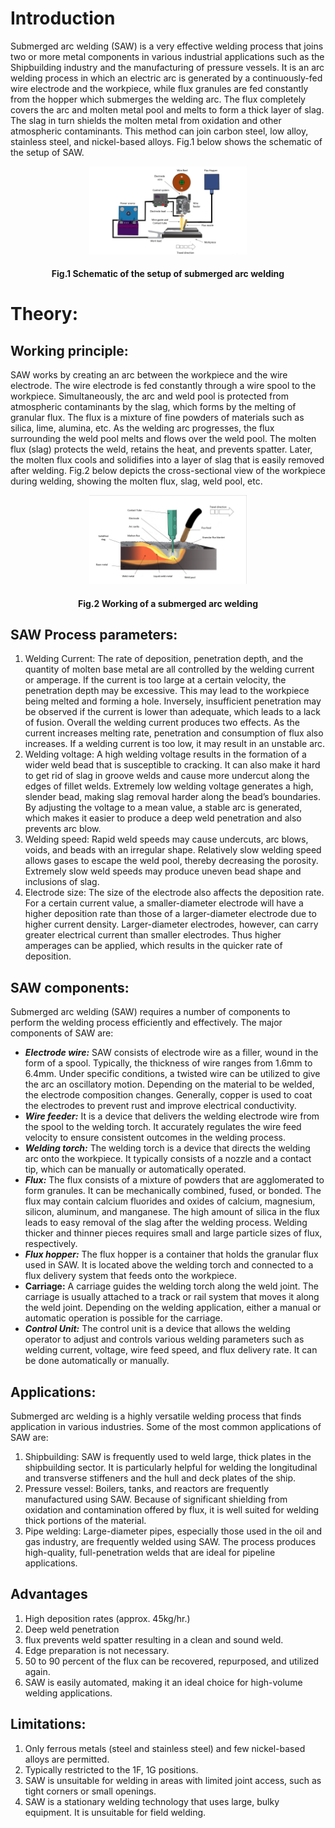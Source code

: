 #  Introduction

Submerged arc welding (SAW) is a very effective welding process that joins two or more metal components in various industrial applications such as the Shipbuilding industry and the manufacturing of pressure vessels.  It is an arc welding process in which an electric arc is generated by a continuously-fed wire electrode and the workpiece, while flux granules are fed constantly from the hopper which submerges the welding arc. The flux completely covers the arc and molten metal pool and melts to form a thick layer of slag. The slag in turn shields the molten metal from oxidation and other atmospheric contaminants. This method can join carbon steel, low alloy, stainless steel, and nickel-based alloys. Fig.1 below shows the schematic of the setup of SAW.

<center>

<img src="./images/fig.1.png" style="width:50%">

####  Fig.1 Schematic of the setup of submerged arc welding
</center> 
                                          

# Theory:
## Working principle:
SAW works by creating an arc between the workpiece and the wire electrode. The wire electrode is fed constantly through a wire spool to the workpiece. Simultaneously, the arc and weld pool is protected from atmospheric contaminants by the slag, which forms by the melting of granular flux. The flux is a mixture of fine powders of materials such as silica, lime, alumina, etc. As the welding arc progresses, the flux surrounding the weld pool melts and flows over the weld pool. The molten flux (slag) protects the weld, retains the heat, and prevents spatter. Later, the molten flux cools and solidifies into a layer of slag that is easily removed after welding. Fig.2 below depicts the cross-sectional view of the workpiece during welding, showing the molten flux, slag, weld pool, etc.


<center>

<img src="./images/fig.2.png" style="width:50%">

####  Fig.2 Working of a submerged arc welding
</center>




## SAW Process parameters:
1. Welding Current: The rate of deposition, penetration depth, and the quantity of molten base metal are all controlled by the welding current or amperage. If the current is too large at a certain velocity, the penetration depth may be excessive. This may lead to the workpiece being melted and forming a hole.   Inversely, insufficient penetration may be observed if the current is lower than adequate, which leads to a lack of fusion. Overall the welding current produces two effects. As the current increases melting rate, penetration and consumption of flux also increases. If a welding current is too low, it may result in an unstable arc.
2. Welding voltage: A high welding voltage results in the formation of a wider weld bead that is susceptible to cracking. It can also make it hard to get rid of slag in groove welds and cause more undercut along the edges of fillet welds. Extremely low welding voltage generates a high, slender bead, making slag removal harder along the bead’s boundaries. By adjusting the voltage to a mean value,  a stable arc is generated, which makes it easier to produce a deep weld penetration and also prevents arc blow. 
3. Welding speed: Rapid weld speeds may cause undercuts, arc blows, voids, and beads with an irregular shape. Relatively slow welding speed allows gases to escape the weld pool, thereby decreasing the porosity. Extremely slow weld speeds may produce uneven bead shape and inclusions of slag.
4. Electrode size: The size of the electrode also affects the deposition rate. For a certain current value, a smaller-diameter electrode will have a higher deposition rate than those of a larger-diameter electrode due to higher current density.  Larger-diameter electrodes, however, can carry greater electrical current than smaller electrodes. Thus higher amperages can be applied, which results in the quicker rate of deposition.

## SAW components:
Submerged arc welding (SAW) requires a number of components to perform the welding process efficiently and effectively. The major components of SAW are:
- ***Electrode wire:*** SAW consists of electrode wire as a filler, wound in the form of a spool. Typically, the thickness of wire ranges from 1.6mm to 6.4mm. Under specific conditions, a twisted wire can be utilized to give the arc an oscillatory motion. Depending on the material to be welded, the electrode composition changes. Generally, copper is used to coat the electrodes to prevent rust and improve electrical conductivity.
- ***Wire feeder:*** It is a device that delivers the welding electrode wire from the spool to the welding torch. It accurately regulates the wire feed velocity to ensure consistent outcomes in the welding process.
- ***Welding torch:*** The welding torch is a device that directs the welding arc onto the workpiece. It typically consists of a nozzle and a contact tip, which can be manually or automatically operated.
- ***Flux:*** The flux consists of a mixture of powders that are agglomerated to form granules. It can be mechanically combined, fused, or bonded. The flux may contain calcium fluorides and oxides of calcium, magnesium, silicon, aluminum, and manganese. The high amount of silica in the flux  leads to easy removal of the slag after the welding process. Welding thicker and thinner pieces requires small and large particle sizes of flux, respectively.
- ***Flux hopper:*** The flux hopper is a container that holds the granular flux used in SAW. It is located above the welding torch and connected to a flux delivery system that feeds onto the workpiece.
- **Carriage:** A carriage guides the welding torch along the weld joint. The carriage is usually attached to a track or rail system that moves it along the weld joint. Depending on the welding application, either a manual or automatic operation is possible for the carriage.
- ***Control Unit:*** The control unit is a device that allows the welding operator to adjust and controls various welding parameters such as welding current, voltage, wire feed speed, and flux delivery rate. It can be done automatically or manually.

## Applications:
Submerged arc welding is a highly versatile welding process that finds application in various industries. Some of the most common applications of SAW are:
1. Shipbuilding: SAW is frequently used to weld large, thick plates in the shipbuilding sector. It is particularly helpful for welding the longitudinal and transverse stiffeners and the hull and deck plates of the ship.
2. Pressure vessel: Boilers, tanks, and reactors are frequently manufactured using SAW. Because of significant shielding from oxidation and contamination offered by flux, it is well suited for welding thick portions of the material.
3. Pipe welding: Large-diameter pipes, especially those used in the oil and gas industry, are frequently welded using SAW. The process produces high-quality, full-penetration welds that are ideal for pipeline applications.

## Advantages
1. High deposition rates (approx. 45kg/hr.)
2. Deep weld penetration
3. flux prevents weld spatter resulting in a clean and sound weld.
4. Edge preparation is not necessary.
5. 50 to 90 percent of the flux can be recovered, repurposed, and utilized again.
6. SAW is easily automated, making it an ideal choice for high-volume welding applications.

## Limitations:
1. Only ferrous metals (steel and stainless steel) and few nickel-based alloys are permitted.
2. Typically restricted to the 1F, 1G positions.
3. SAW is unsuitable for welding in areas with limited joint access, such as tight corners or small openings.
4. SAW is a stationary welding technology that uses large, bulky equipment. It is unsuitable for field welding.








